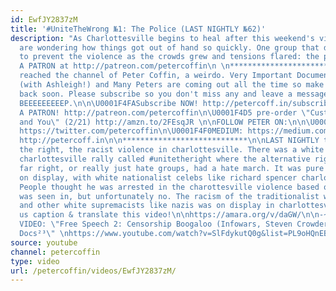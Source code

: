 ```yaml
---
id: EwfJY2837zM
title: '#UniteTheWrong №1: The Police (LAST NIGHTLY №62)'
description: "As Charlottesville begins to heal after this weekend's violence, many
  are wondering how things got out of hand so quickly. One group that didn't do enough
  to prevent the violence as the crowds grew and tensions flared: the police.  \U0001F4A5BECOME
  A PATRON at http://patreon.com/petercoffin\n \n*****************************************\nYou've
  reached the channel of Peter Coffin, a weirdo. Very Important Documentaries, Adversaries
  (with Ashleigh!) and Many Peters are coming out all the time so make sure to check
  back soon. Please subscribe so you don't miss any and leave a message at the beep.
  BEEEEEEEEEP.\n\n\U0001F4FASubscribe NOW! http://petercoff.in/subscribe\n\U0001F496BECOME
  A PATRON! http://patreon.com/petercoffin\n\U0001F4D5 pre-order \"Custom Reality
  and You\" (2/21) http://amzn.to/2FEsqJR \n\nFOLLOW PETER ON:\n\n\U0001F426TWITTER:
  https://twitter.com/petercoffin\n\U0001F4F0MEDIUM: https://medium.com/@petercoffin\n\U0001F4F1NOTIFICATIONS:
  http://petercoff.in\n\n****************************\n\nLAST NIGHTLY takes on unite
  the right, the racist violence in charlottesville. There was a white nationalist
  charlottesville rally called #unitetheright where the alternative right, or the
  far right, or really just hate groups, had a hate march. It was pure white nationalism
  on display, with white nationalist celebs like richard spencer charlottesville.
  People thought he was arrested in the charottesville violence based on a photo he
  was seen in, but unfortunately no. The racism of the traditionalist worker party
  and other white supremacists like nazis was on display in charlottesville.\n\nHelp
  us caption & translate this video!\n\nhttps://amara.org/v/daGW/\n\n-~-~~-~~~-~~-~-\nNEW
  VIDEO: \"Free Speech 2: Censorship Boogaloo (Infowars, Steven Crowder) | Very Important
  Docs²³\" \nhttps://www.youtube.com/watch?v=SlFdykutQ0g&list=PL9oHQnEByWyXObkJN9YYQS9hxBjpN8RLG\n-~-~~-~~~-~~-~-"
source: youtube
channel: petercoffin
type: video
url: /petercoffin/videos/EwfJY2837zM/
---
```

